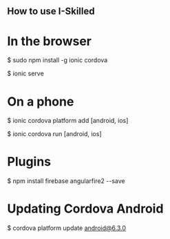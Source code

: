 ## How to use I-Skilled 

# In the browser
$ sudo npm install -g ionic cordova

$ ionic serve 

# On a phone
$ ionic cordova platform add [android, ios]

$ ionic cordova run [android, ios]

# Plugins
$ npm install firebase angularfire2 --save

# Updating Cordova Android
$ cordova platform update android@6.3.0